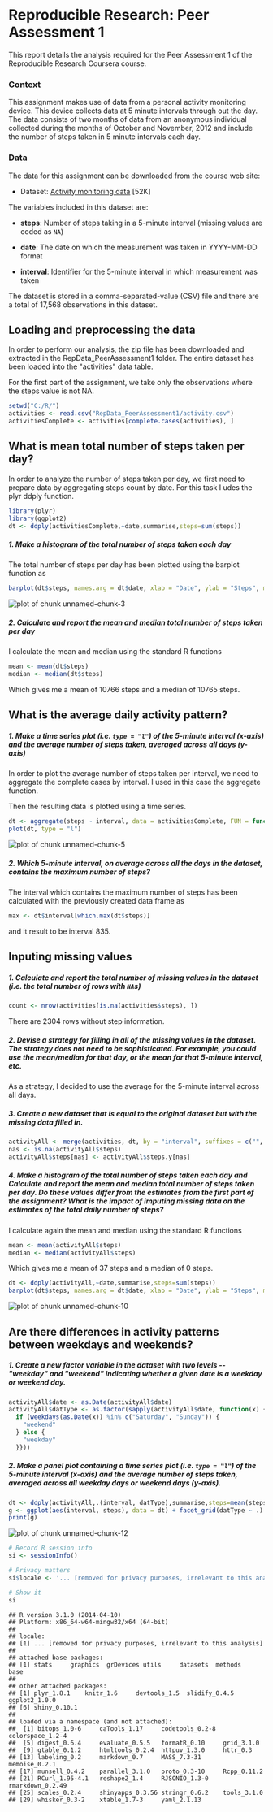 # Reproducible Research: Peer Assessment 1
This report details the analysis required for the Peer Assessment 1 of 
the Reproducible Research Coursera course.

### Context
This assignment makes use of data from a personal activity monitoring
device. This device collects data at 5 minute intervals through out the
day. The data consists of two months of data from an anonymous
individual collected during the months of October and November, 2012
and include the number of steps taken in 5 minute intervals each day.

### Data
The data for this assignment can be downloaded from the course web
site:

* Dataset: [Activity monitoring data](https://d396qusza40orc.cloudfront.net/repdata%2Fdata%2Factivity.zip) [52K]

The variables included in this dataset are:

* **steps**: Number of steps taking in a 5-minute interval (missing
    values are coded as `NA`)

* **date**: The date on which the measurement was taken in YYYY-MM-DD
    format

* **interval**: Identifier for the 5-minute interval in which
    measurement was taken




The dataset is stored in a comma-separated-value (CSV) file and there
are a total of 17,568 observations in this
dataset.

## Loading and preprocessing the data
In order to perform our analysis, the zip file has been downloaded and
extracted in the RepData_PeerAssessment1 folder. The entire dataset has been
loaded into the "activities" data table.

For the first part of the assignment, we take only the observations where the
steps value is not NA.


```r
setwd("C:/R/")
activities <- read.csv("RepData_PeerAssessment1/activity.csv")
activitiesComplete <- activities[complete.cases(activities), ]
```


## What is mean total number of steps taken per day?
In order to analyze the number of steps taken per day, we first need to prepare
data by aggregating steps count by date. For this task I udes the plyr ddply function.


```r
library(plyr)
library(ggplot2)
dt <- ddply(activitiesComplete,~date,summarise,steps=sum(steps))
```


##### 1. Make a histogram of the total number of steps taken each day
The total number of steps per day has been plotted using the barplot function as 

```r
barplot(dt$steps, names.arg = dt$date, xlab = "Date", ylab = "Steps", main = "Total Steps per day")
```

![plot of chunk unnamed-chunk-3](assets/fig/unnamed-chunk-3.png) 

##### 2. Calculate and report the **mean** and **median** total number of steps taken per day

I calculate the mean and median using the standard R functions

```r
mean <- mean(dt$steps)
median <- median(dt$steps)
```

Which gives me a mean of 10766 steps and a median of 10765 steps.



## What is the average daily activity pattern?

##### 1. Make a time series plot (i.e. `type = "l"`) of the 5-minute interval (x-axis) and the average number of steps taken, averaged across all days (y-axis)

In order to plot the average number of steps taken per interval, we need to aggregate the 
complete cases by interval. I used in this case the aggregate function.

Then the resulting data is plotted using a time series.


```r
dt <- aggregate(steps ~ interval, data = activitiesComplete, FUN = function(x){mean(x)})
plot(dt, type = "l")
```

![plot of chunk unnamed-chunk-5](assets/fig/unnamed-chunk-5.png) 

##### 2. Which 5-minute interval, on average across all the days in the dataset, contains the maximum number of steps?

The interval which contains the maximum number of steps has been calculated with the previously 
created data frame as

```r
max <- dt$interval[which.max(dt$steps)]
```

and it result to be interval 835.

## Inputing missing values

##### 1. Calculate and report the total number of missing values in the dataset (i.e. the total number of rows with `NA`s)


```r
count <- nrow(activities[is.na(activities$steps), ])
```

There are 2304 rows without step information.

##### 2. Devise a strategy for filling in all of the missing values in the dataset. The strategy does not need to be sophisticated. For example, you could use the mean/median for that day, or the mean for that 5-minute interval, etc.

As a strategy, I decided to use the average for the 5-minute interval across all days.

##### 3. Create a new dataset that is equal to the original dataset but with the missing data filled in.


```r
activityAll <- merge(activities, dt, by = "interval", suffixes = c("", ".y"))
nas <- is.na(activityAll$steps)
activityAll$steps[nas] <- activityAll$steps.y[nas]
```
##### 4. Make a histogram of the total number of steps taken each day and Calculate and report the **mean** and **median** total number of steps taken per day. Do these values differ from the estimates from the first part of the assignment? What is the impact of imputing missing data on the estimates of the total daily number of steps?
I calculate again the mean and median using the standard R functions

```r
mean <- mean(activityAll$steps)
median <- median(activityAll$steps)
```

Which gives me a mean of 37 steps and a median of 0 steps.


```r
dt <- ddply(activityAll,~date,summarise,steps=sum(steps))
barplot(dt$steps, names.arg = dt$date, xlab = "Date", ylab = "Steps", main = "Total Steps per day")
```

![plot of chunk unnamed-chunk-10](assets/fig/unnamed-chunk-10.png) 

## Are there differences in activity patterns between weekdays and weekends?

##### 1. Create a new factor variable in the dataset with two levels -- "weekday" and "weekend" indicating whether a given date is a weekday or weekend day.


```r
activityAll$date <- as.Date(activityAll$date)
activityAll$datType <- as.factor(sapply(activityAll$date, function(x) { 
  if (weekdays(as.Date(x)) %in% c("Saturday", "Sunday")) {
    "weekend"
  } else {
    "weekday"
  }}))
```
##### 2. Make a panel plot containing a time series plot (i.e. `type = "l"`) of the 5-minute interval (x-axis) and the average number of steps taken, averaged across all weekday days or weekend days (y-axis).

```r
dt <- ddply(activityAll,.(interval, datType),summarise,steps=mean(steps))
g <- ggplot(aes(interval, steps), data = dt) + facet_grid(datType ~ .) + geom_line()
print(g)
```

![plot of chunk unnamed-chunk-12](assets/fig/unnamed-chunk-12.png) 


```r
# Record R session info
si <- sessionInfo()

# Privacy matters
si$locale <- '... [removed for privacy purposes, irrelevant to this analysis]'

# Show it
si
```

```
## R version 3.1.0 (2014-04-10)
## Platform: x86_64-w64-mingw32/x64 (64-bit)
## 
## locale:
## [1] ... [removed for privacy purposes, irrelevant to this analysis]
## 
## attached base packages:
## [1] stats     graphics  grDevices utils     datasets  methods   base     
## 
## other attached packages:
## [1] plyr_1.8.1    knitr_1.6     devtools_1.5  slidify_0.4.5 ggplot2_1.0.0
## [6] shiny_0.10.1 
## 
## loaded via a namespace (and not attached):
##  [1] bitops_1.0-6     caTools_1.17     codetools_0.2-8  colorspace_1.2-4
##  [5] digest_0.6.4     evaluate_0.5.5   formatR_0.10     grid_3.1.0      
##  [9] gtable_0.1.2     htmltools_0.2.4  httpuv_1.3.0     httr_0.3        
## [13] labeling_0.2     markdown_0.7     MASS_7.3-31      memoise_0.2.1   
## [17] munsell_0.4.2    parallel_3.1.0   proto_0.3-10     Rcpp_0.11.2     
## [21] RCurl_1.95-4.1   reshape2_1.4     RJSONIO_1.3-0    rmarkdown_0.2.49
## [25] scales_0.2.4     shinyapps_0.3.56 stringr_0.6.2    tools_3.1.0     
## [29] whisker_0.3-2    xtable_1.7-3     yaml_2.1.13
```
